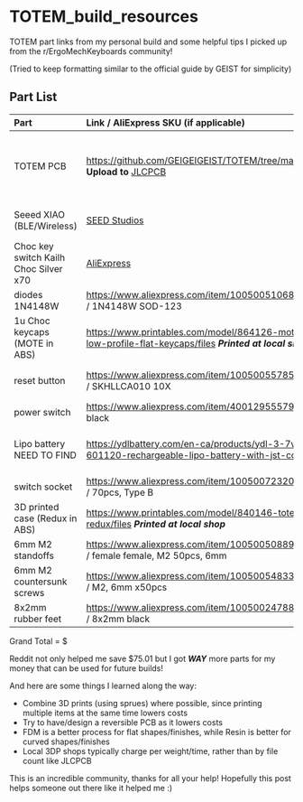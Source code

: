 # TOTEM_build_resources

TOTEM part links from my personal build and some helpful tips I picked up from the r/ErgoMechKeyboards community!

(Tried to keep formatting similar to the official guide by GEIST for simplicity)

## Part List

| Part                           | Link / AliExpress SKU (if applicable)                                                                        | Cost (USD )                                         |
| :----------------------------- | :----------------------------------------------------------------------------------------------------------- | :------------------------------------------------- |
| TOTEM PCB                      | https://github.com/GEIGEIGEIST/TOTEM/tree/main/PCB **Upload to** [JLCPCB](https://jlcpcb.com/)               |  $26.75 = (18.20 + 22.13 shipping - 13.58 discount)|
| Seeed XIAO (BLE/Wireless)      | [SEED Studios  ](https://www.seeedstudio.com/Seeed-Studio-XIAO-nRF52840-3PCS-p-5921.html)                                               | $23.39 - disountcode: WELCOME5)      |
| Choc key switch   Kailh Choc Silver x70     | [AliExpress](https://shorturl.at/WXM52)                                                   | $37.26 + tax + shipping)                     |
| diodes 1N4148W                 | https://www.aliexpress.com/item/1005005106815200.html / 1N4148W SOD-123                                      | $1.52                                              |
| 1u Choc keycaps (MOTE in ABS)  | https://www.printables.com/model/864126-mote-choc-low-profile-flat-keycaps/files **_Printed at local shop_** | $10                                                |
| reset button                   | https://www.aliexpress.com/item/1005005578596974.html / SKHLLCA010 10X                                       | $7.77 (4.55 + 3.22 shipping)                       |
| power switch                   | https://www.aliexpress.com/item/4001295557976.html / black                                                   | $3.07                                              |
| Lipo battery  NEED TO FIND                 | https://ydlbattery.com/en-ca/products/ydl-3-7v-100mah-601120-rechargeable-lipo-battery-with-jst-connector    | $34.64 (20.25 + 14.39 shipping)                    |
| switch socket                  | https://www.aliexpress.com/item/1005007232040760.html / 70pcs, Type B                                        | $7.55                                              |
| 3D printed case (Redux in ABS) | https://www.printables.com/model/840146-totem-redux/files **_Printed at local shop_**                        | $17                                                |
| 6mm M2 standoffs               | https://www.aliexpress.com/item/1005005088968562.html / female female, M2 50pcs, 6mm                         | $3.99                                              |
| 6mm M2 countersunk screws      | https://www.aliexpress.com/item/1005005483315023.html / M2, 6mm x50pcs                                       | $1.96                                              |
| 8x2mm rubber feet              | https://www.aliexpress.com/item/1005002478823169.html / 8x2mm black                                          | $3.70                                              |

Grand Total = $

Reddit not only helped me save $75.01 but I got **_WAY_** more parts for my money that can be used for future builds!

And here are some things I learned along the way:

- Combine 3D prints (using sprues) where possible, since printing multiple items at the same time lowers costs
- Try to have/design a reversible PCB as it lowers costs
- FDM is a better process for flat shapes/finishes, while Resin is better for curved shapes/finishes
- Local 3DP shops typically charge per weight/time, rather than by file count like JLCPCB

This is an incredible community, thanks for all your help! Hopefully this post helps someone out there like it helped me :)
